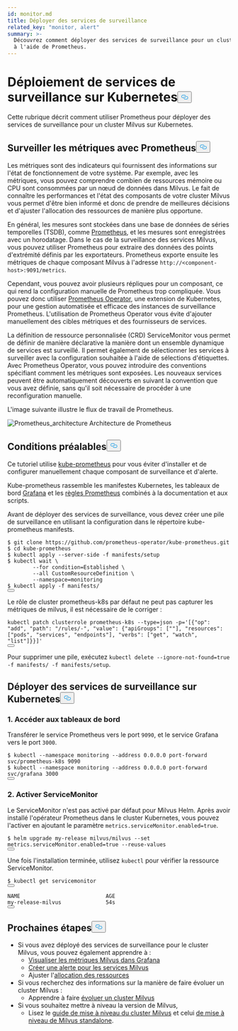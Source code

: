 ```yaml
---
id: monitor.md
title: Déployer des services de surveillance
related_key: "monitor, alert"
summary: >-
  Découvrez comment déployer des services de surveillance pour un cluster Milvus
  à l'aide de Prometheus.
---
```


<h1 id="Deploying-Monitoring-Services-on-Kubernetes" class="common-anchor-header">Déploiement de services de surveillance sur Kubernetes<button data-href="#Deploying-Monitoring-Services-on-Kubernetes" class="anchor-icon" translate="no">
      <svg translate="no"
        aria-hidden="true"
        focusable="false"
        height="20"
        version="1.1"
        viewBox="0 0 16 16"
        width="16"
      >
        <path
          fill="#0092E4"
          fill-rule="evenodd"
          d="M4 9h1v1H4c-1.5 0-3-1.69-3-3.5S2.55 3 4 3h4c1.45 0 3 1.69 3 3.5 0 1.41-.91 2.72-2 3.25V8.59c.58-.45 1-1.27 1-2.09C10 5.22 8.98 4 8 4H4c-.98 0-2 1.22-2 2.5S3 9 4 9zm9-3h-1v1h1c1 0 2 1.22 2 2.5S13.98 12 13 12H9c-.98 0-2-1.22-2-2.5 0-.83.42-1.64 1-2.09V6.25c-1.09.53-2 1.84-2 3.25C6 11.31 7.55 13 9 13h4c1.45 0 3-1.69 3-3.5S14.5 6 13 6z"
        ></path>
      </svg>
    </button></h1><p>Cette rubrique décrit comment utiliser Prometheus pour déployer des services de surveillance pour un cluster Milvus sur Kubernetes.</p>
<h2 id="Monitor-metrics-with-Prometheus" class="common-anchor-header">Surveiller les métriques avec Prometheus<button data-href="#Monitor-metrics-with-Prometheus" class="anchor-icon" translate="no">
      <svg translate="no"
        aria-hidden="true"
        focusable="false"
        height="20"
        version="1.1"
        viewBox="0 0 16 16"
        width="16"
      >
        <path
          fill="#0092E4"
          fill-rule="evenodd"
          d="M4 9h1v1H4c-1.5 0-3-1.69-3-3.5S2.55 3 4 3h4c1.45 0 3 1.69 3 3.5 0 1.41-.91 2.72-2 3.25V8.59c.58-.45 1-1.27 1-2.09C10 5.22 8.98 4 8 4H4c-.98 0-2 1.22-2 2.5S3 9 4 9zm9-3h-1v1h1c1 0 2 1.22 2 2.5S13.98 12 13 12H9c-.98 0-2-1.22-2-2.5 0-.83.42-1.64 1-2.09V6.25c-1.09.53-2 1.84-2 3.25C6 11.31 7.55 13 9 13h4c1.45 0 3-1.69 3-3.5S14.5 6 13 6z"
        ></path>
      </svg>
    </button></h2><p>Les métriques sont des indicateurs qui fournissent des informations sur l'état de fonctionnement de votre système. Par exemple, avec les métriques, vous pouvez comprendre combien de ressources mémoire ou CPU sont consommées par un nœud de données dans Milvus. Le fait de connaître les performances et l'état des composants de votre cluster Milvus vous permet d'être bien informé et donc de prendre de meilleures décisions et d'ajuster l'allocation des ressources de manière plus opportune.</p>
<p>En général, les mesures sont stockées dans une base de données de séries temporelles (TSDB), comme <a href="https://prometheus.io/">Prometheus</a>, et les mesures sont enregistrées avec un horodatage. Dans le cas de la surveillance des services Milvus, vous pouvez utiliser Prometheus pour extraire des données des points d'extrémité définis par les exportateurs. Prometheus exporte ensuite les métriques de chaque composant Milvus à l'adresse <code translate="no">http://&lt;component-host&gt;:9091/metrics</code>.</p>
<p>Cependant, vous pouvez avoir plusieurs répliques pour un composant, ce qui rend la configuration manuelle de Prometheus trop compliquée. Vous pouvez donc utiliser <a href="https://github.com/prometheus-operator/prometheus-operator">Prometheus Operator</a>, une extension de Kubernetes, pour une gestion automatisée et efficace des instances de surveillance Prometheus. L'utilisation de Prometheus Operator vous évite d'ajouter manuellement des cibles métriques et des fournisseurs de services.</p>
<p>La définition de ressource personnalisée (CRD) ServiceMonitor vous permet de définir de manière déclarative la manière dont un ensemble dynamique de services est surveillé. Il permet également de sélectionner les services à surveiller avec la configuration souhaitée à l'aide de sélections d'étiquettes. Avec Prometheus Operator, vous pouvez introduire des conventions spécifiant comment les métriques sont exposées. Les nouveaux services peuvent être automatiquement découverts en suivant la convention que vous avez définie, sans qu'il soit nécessaire de procéder à une reconfiguration manuelle.</p>
<p>L'image suivante illustre le flux de travail de Prometheus.</p>
<p>
  
   <span class="img-wrapper"> <img translate="no" src="/docs/v2.5.x/assets/prometheus_architecture.png" alt="Prometheus_architecture" class="doc-image" id="prometheus_architecture" />
   </span> <span class="img-wrapper"> <span>Architecture de Prometheus</span> </span></p>
<h2 id="Prerequisites" class="common-anchor-header">Conditions préalables<button data-href="#Prerequisites" class="anchor-icon" translate="no">
      <svg translate="no"
        aria-hidden="true"
        focusable="false"
        height="20"
        version="1.1"
        viewBox="0 0 16 16"
        width="16"
      >
        <path
          fill="#0092E4"
          fill-rule="evenodd"
          d="M4 9h1v1H4c-1.5 0-3-1.69-3-3.5S2.55 3 4 3h4c1.45 0 3 1.69 3 3.5 0 1.41-.91 2.72-2 3.25V8.59c.58-.45 1-1.27 1-2.09C10 5.22 8.98 4 8 4H4c-.98 0-2 1.22-2 2.5S3 9 4 9zm9-3h-1v1h1c1 0 2 1.22 2 2.5S13.98 12 13 12H9c-.98 0-2-1.22-2-2.5 0-.83.42-1.64 1-2.09V6.25c-1.09.53-2 1.84-2 3.25C6 11.31 7.55 13 9 13h4c1.45 0 3-1.69 3-3.5S14.5 6 13 6z"
        ></path>
      </svg>
    </button></h2><p>Ce tutoriel utilise <a href="https://github.com/prometheus-operator/kube-prometheus">kube-prometheus</a> pour vous éviter d'installer et de configurer manuellement chaque composant de surveillance et d'alerte.</p>
<p>Kube-prometheus rassemble les manifestes Kubernetes, les tableaux de bord <a href="http://grafana.com/">Grafana</a> et les <a href="https://prometheus.io/docs/prometheus/latest/configuration/recording_rules/">règles Prometheus</a> combinés à la documentation et aux scripts.</p>
<p>Avant de déployer des services de surveillance, vous devez créer une pile de surveillance en utilisant la configuration dans le répertoire kube-prometheus manifests.</p>
<pre><code translate="no">$ git <span class="hljs-built_in">clone</span> https://github.com/prometheus-operator/kube-prometheus.git
$ <span class="hljs-built_in">cd</span> kube-prometheus
$ kubectl apply --server-side -f manifests/setup
$ kubectl <span class="hljs-built_in">wait</span> \
        --<span class="hljs-keyword">for</span> condition=Established \
        --all CustomResourceDefinition \
        --namespace=monitoring
$ kubectl apply -f manifests/
<button class="copy-code-btn"></button></code></pre>
<div class="alert note">
Le rôle de cluster prometheus-k8s par défaut ne peut pas capturer les métriques de milvus, il est nécessaire de le corriger :</div>
<pre><code translate="no" class="language-bash">kubectl patch clusterrole prometheus-k8s --<span class="hljs-built_in">type</span>=json -p=<span class="hljs-string">&#x27;[{&quot;op&quot;: &quot;add&quot;, &quot;path&quot;: &quot;/rules/-&quot;, &quot;value&quot;: {&quot;apiGroups&quot;: [&quot;&quot;], &quot;resources&quot;: [&quot;pods&quot;, &quot;services&quot;, &quot;endpoints&quot;], &quot;verbs&quot;: [&quot;get&quot;, &quot;watch&quot;, &quot;list&quot;]}}]&#x27;</span>
<button class="copy-code-btn"></button></code></pre>
<p>Pour supprimer une pile, exécutez <code translate="no">kubectl delete --ignore-not-found=true -f manifests/ -f manifests/setup</code>.</p>
<h2 id="Deploy-monitoring-services-on-Kubernetes" class="common-anchor-header">Déployer des services de surveillance sur Kubernetes<button data-href="#Deploy-monitoring-services-on-Kubernetes" class="anchor-icon" translate="no">
      <svg translate="no"
        aria-hidden="true"
        focusable="false"
        height="20"
        version="1.1"
        viewBox="0 0 16 16"
        width="16"
      >
        <path
          fill="#0092E4"
          fill-rule="evenodd"
          d="M4 9h1v1H4c-1.5 0-3-1.69-3-3.5S2.55 3 4 3h4c1.45 0 3 1.69 3 3.5 0 1.41-.91 2.72-2 3.25V8.59c.58-.45 1-1.27 1-2.09C10 5.22 8.98 4 8 4H4c-.98 0-2 1.22-2 2.5S3 9 4 9zm9-3h-1v1h1c1 0 2 1.22 2 2.5S13.98 12 13 12H9c-.98 0-2-1.22-2-2.5 0-.83.42-1.64 1-2.09V6.25c-1.09.53-2 1.84-2 3.25C6 11.31 7.55 13 9 13h4c1.45 0 3-1.69 3-3.5S14.5 6 13 6z"
        ></path>
      </svg>
    </button></h2><h3 id="1-Access-the-dashboards" class="common-anchor-header">1. Accéder aux tableaux de bord</h3><p>Transférer le service Prometheus vers le port <code translate="no">9090</code>, et le service Grafana vers le port <code translate="no">3000</code>.</p>
<pre><code translate="no">$ kubectl --namespace monitoring --address 0.0.0.0 port-forward svc/prometheus-k8s 9090
$ kubectl --namespace monitoring --address 0.0.0.0 port-forward svc/grafana 3000
<button class="copy-code-btn"></button></code></pre>
<h3 id="2-Enable-ServiceMonitor" class="common-anchor-header">2. Activer ServiceMonitor</h3><p>Le ServiceMonitor n'est pas activé par défaut pour Milvus Helm. Après avoir installé l'opérateur Prometheus dans le cluster Kubernetes, vous pouvez l'activer en ajoutant le paramètre <code translate="no">metrics.serviceMonitor.enabled=true</code>.</p>
<pre><code translate="no">$ helm upgrade my-release milvus/milvus --<span class="hljs-built_in">set</span> metrics.serviceMonitor.enabled=<span class="hljs-literal">true</span> --reuse-values
<button class="copy-code-btn"></button></code></pre>
<p>Une fois l'installation terminée, utilisez <code translate="no">kubectl</code> pour vérifier la ressource ServiceMonitor.</p>
<pre><code translate="no">$ kubectl <span class="hljs-keyword">get</span> servicemonitor
<button class="copy-code-btn"></button></code></pre>
<pre><code translate="no">NAME                           AGE
my-release-milvus              54s
<button class="copy-code-btn"></button></code></pre>
<h2 id="Whats-next" class="common-anchor-header">Prochaines étapes<button data-href="#Whats-next" class="anchor-icon" translate="no">
      <svg translate="no"
        aria-hidden="true"
        focusable="false"
        height="20"
        version="1.1"
        viewBox="0 0 16 16"
        width="16"
      >
        <path
          fill="#0092E4"
          fill-rule="evenodd"
          d="M4 9h1v1H4c-1.5 0-3-1.69-3-3.5S2.55 3 4 3h4c1.45 0 3 1.69 3 3.5 0 1.41-.91 2.72-2 3.25V8.59c.58-.45 1-1.27 1-2.09C10 5.22 8.98 4 8 4H4c-.98 0-2 1.22-2 2.5S3 9 4 9zm9-3h-1v1h1c1 0 2 1.22 2 2.5S13.98 12 13 12H9c-.98 0-2-1.22-2-2.5 0-.83.42-1.64 1-2.09V6.25c-1.09.53-2 1.84-2 3.25C6 11.31 7.55 13 9 13h4c1.45 0 3-1.69 3-3.5S14.5 6 13 6z"
        ></path>
      </svg>
    </button></h2><ul>
<li>Si vous avez déployé des services de surveillance pour le cluster Milvus, vous pouvez également apprendre à :<ul>
<li><a href="/docs/fr/v2.5.x/visualize.md">Visualiser les métriques Milvus dans Grafana</a></li>
<li><a href="/docs/fr/v2.5.x/alert.md">Créer une alerte pour les services Milvus</a></li>
<li>Ajuster l'<a href="/docs/fr/v2.5.x/allocate.md">allocation des ressources</a></li>
</ul></li>
<li>Si vous recherchez des informations sur la manière de faire évoluer un cluster Milvus :<ul>
<li>Apprendre à faire <a href="/docs/fr/v2.5.x/scaleout.md">évoluer un cluster Milvus</a></li>
</ul></li>
<li>Si vous souhaitez mettre à niveau la version de Milvus,<ul>
<li>Lisez le <a href="/docs/fr/v2.5.x/upgrade_milvus_cluster-operator.md">guide de mise à niveau du cluster Milvus</a> et celui <a href="/docs/fr/v2.5.x/upgrade_milvus_standalone-operator.md">de mise à niveau de Milvus standalone</a>.</li>
</ul></li>
</ul>
